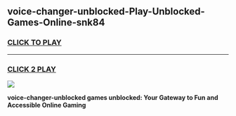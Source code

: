 
## voice-changer-unblocked-Play-Unblocked-Games-Online-snk84
<h3>
<a href="https://premium76.site?title=voice-changer-unblocked&ref=25A">CLICK TO PLAY</a></h3>
<hr>

<h3>
<a href="https://premium76.site?title=voice-changer-unblocked&ref=25A">CLICK 2 PLAY</a>
  
</h3>

<a href="https://premium76.site?title=voice-changer-unblocked&ref=25A"><img src="https://clearcache.store/games.png"></a>


**voice-changer-unblocked games unblocked: Your Gateway to Fun and Accessible Online Gaming**
